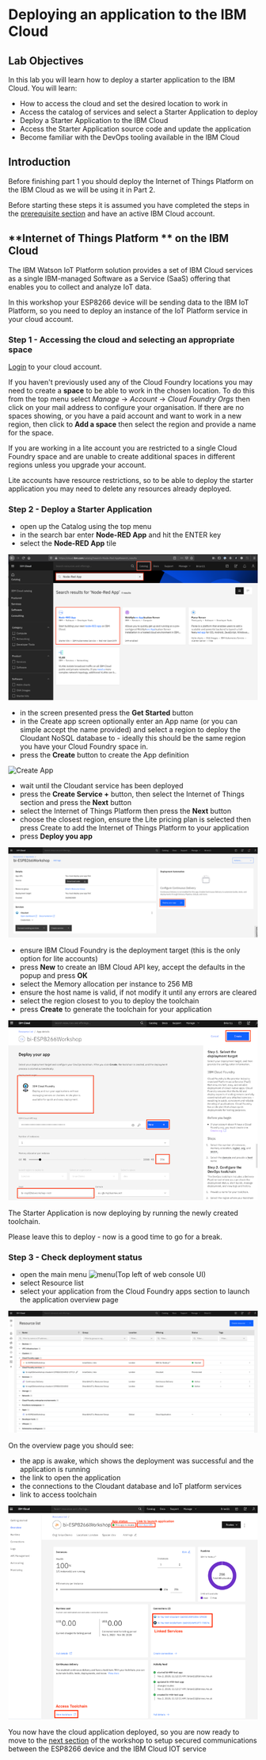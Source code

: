 # Deploying an application to the IBM Cloud

## Lab Objectives

In this lab you will learn how to deploy a starter application to the IBM Cloud.  You will learn:

- How to access the cloud and set the desired location to work in
- Access the catalog of services and select a Starter Application to deploy
- Deploy a Starter Application to the IBM Cloud
- Access the Starter Application source code and update the application
- Become familiar with the DevOps tooling available in the IBM Cloud

## Introduction

Before finishing part 1 you should deploy the Internet of Things Platform on the IBM Cloud as we will be using it in Part 2.

Before starting these steps it is assumed you have completed the steps in the [prerequisite section](PREREQ.md) and have an active IBM Cloud account.

<!-- Allow spaces inside emphasis markers (MD037) -->
<!-- markdownlint-disable MD037 -->
## **Internet of Things Platform ** on the IBM Cloud
<!-- markdownlint-enable MD037 -->

The IBM Watson IoT Platform solution provides a set of IBM Cloud services as a single IBM-managed Software as a Service (SaaS) offering that enables you to collect and analyze IoT data.

In this workshop your ESP8266 device will be sending data to the IBM IoT Platform, so you need to deploy an instance of the IoT Platform service in your cloud account.

### Step 1 - Accessing the cloud and selecting an appropriate space

[Login](https://cloud.ibm.com/login) to your cloud account.

If you haven't previously used any of the Cloud Foundry locations you may need to create a **space** to be able to work in the chosen location.  To do this from the top menu select *Manage* -> *Account* -> *Cloud Foundry Orgs* then click on your mail address to configure your organisation.  If there are no spaces showing, or you have a paid account and want to work in a new region, then click to **Add a space** then select the region and provide a name for the space.

If you are working in a lite account you are restricted to a single Cloud Foundry space and are unable to create additional spaces in different regions unless you upgrade your account.

Lite accounts have resource restrictions, so to be able to deploy the starter application you may need to delete any resources already deployed.

### Step 2 - Deploy a Starter Application

- open up the Catalog using the top menu
- in the search bar enter **Node-RED App** and hit the ENTER key
- select the **Node-RED App** tile

![Catalog](../images/catalog.png)

- in the screen presented press the **Get Started** button
- in the Create app screen optionally enter an App name (or you can simple accept the name provided) and select a region to deploy the Cloudant NoSQL database to - ideally this should be the same region you have your Cloud Foundry space in.
- press the **Create** button to create the App definition

![Create App](../images/createApp.png)

- wait until the Cloudant service has been deployed
- press the **Create Service +** button, then select the Internet of Things section and press the **Next** button
- select the Internet of Things Platform then press the **Next** button
- choose the closest region, ensure the Lite pricing plan is selected then press Create to add the Internet of Things Platform to your application
- press **Deploy you app**

![Deploy App](../images/deployApp.png)

- ensure IBM Cloud Foundry is the deployment target (this is the only option for lite accounts)
- press **New** to create an IBM Cloud API key, accept the defaults in the popup and press **OK**
- select the Memory allocation per instance to 256 MB
- ensure the host name is valid, if not modify it until any errors are cleared
- select the region closest to you to deploy the toolchain
- press **Create** to generate the toolchain for your application

![App Details](../images/appDetails.png)

The Starter Application is now deploying by running the newly created toolchain.

Please leave this to deploy - now is a good time to go for a break.

### Step 3 - Check deployment status

- open the main menu ![menu](../images/menu.png)(Top left of web console UI)
- select Resource list
- select your application from the Cloud Foundry apps section to launch the application overview page

![App Details](../images/resourceList.png)

On the overview page you should see:

- the app is awake, which shows the deployment was successful and the application is running
- the link to open the application
- the connections to the Cloudant database and IoT platform services
- link to access toolchain

![App Overview](../images/appOverview.png)

You now have the cloud application deployed, so you are now ready to move to the [next section](../part2/README.md) of the workshop to setup secured communications between the ESP8266 device and the IBM Cloud IOT service

